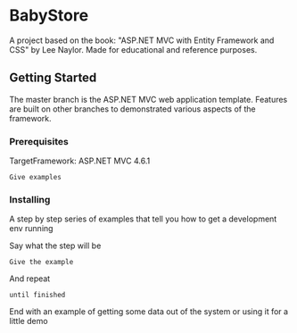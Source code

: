 # BabyStore

A project based on the book: "ASP.NET MVC with Entity Framework and CSS" by Lee Naylor.
Made for educational and reference purposes.

## Getting Started

The master branch is the ASP.NET MVC web application template. Features are built on other branches to demonstrated various aspects of the framework. 

### Prerequisites

TargetFramework: ASP.NET MVC 4.6.1

```
Give examples
```

### Installing

A step by step series of examples that tell you how to get a development env running

Say what the step will be

```
Give the example
```

And repeat

```
until finished
```

End with an example of getting some data out of the system or using it for a little demo



